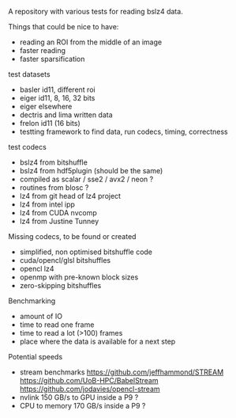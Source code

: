 
A repository with various tests for reading bslz4 data.

Things that could be nice to have:
- reading an ROI from the middle of an image
- faster reading
- faster sparsification

test datasets
- basler id11, different roi
- eiger id11, 8, 16, 32 bits
- eiger elsewhere
- dectris and lima written data
- frelon id11 (16 bits)
- testting framework to find data, run codecs, timing, correctness

test codecs
- bslz4 from bitshuffle
- bslz4 from hdf5plugin (should be the same)
- compiled as scalar / sse2 / avx2 / neon ?
- routines from blosc ?
- lz4 from git head of lz4 project
- lz4 from intel ipp
- lz4 from CUDA nvcomp
- lz4 from Justine Tunney

Missing codecs, to be found or created
- simplified, non optimised bitshuffle code
- cuda/opencl/glsl bitshuffles
- opencl lz4
- openmp with pre-known block sizes
- zero-skipping bitshuffles

Benchmarking
- amount of IO
- time to read one frame
- time to read a lot (>100) frames
- place where the data is available for a next step

Potential speeds
- stream benchmarks
        https://github.com/jeffhammond/STREAM
        https://github.com/UoB-HPC/BabelStream
        https://github.com/jodavies/opencl-stream
- nvlink 150 GB/s to GPU inside a P9 ?
- CPU to memory 170 GB/s inside a P9 ?